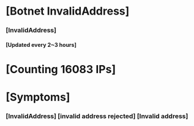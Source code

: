 # [Botnet InvalidAddress]
### [InvalidAddress]
#### [Updated every 2~3 hours]

# [Counting 16083 IPs]

# [Symptoms] 

###   [InvalidAddress] [invalid address rejected] [Invalid address]

